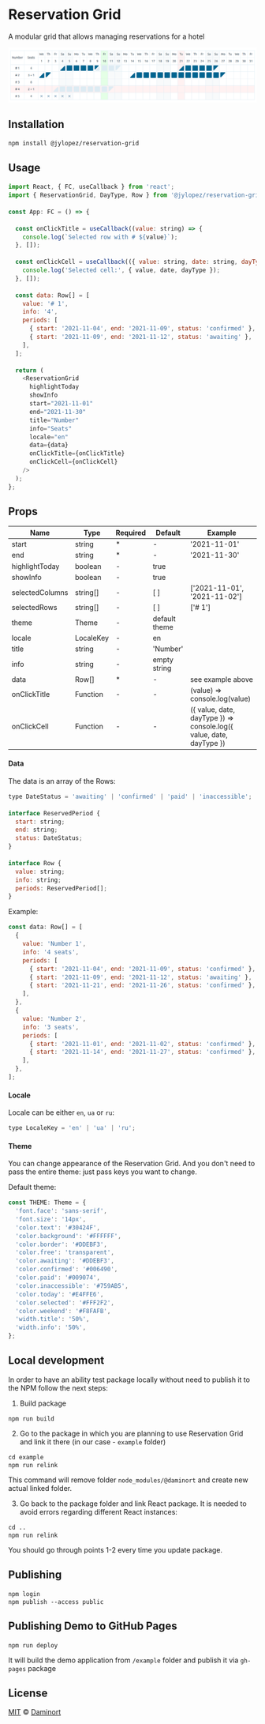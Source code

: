 # Reservation Grid
A modular grid that allows managing reservations for a hotel

![Reservation Grid](images/rg.png)

## Installation
<a name="installation"></a>

```
npm install @jylopez/reservation-grid
```

## Usage
<a name="usage"></a>

```javascript
import React, { FC, useCallback } from 'react';
import { ReservationGrid, DayType, Row } from '@jylopez/reservation-grid';

const App: FC = () => {

  const onClickTitle = useCallback((value: string) => {
    console.log(`Selected row with # ${value}`);
  }, []);

  const onClickCell = useCallback(({ value: string, date: string, dayType: DayType }) => {
    console.log('Selected cell:', { value, date, dayType });
  }, []);

  const data: Row[] = [
    value: '# 1',
    info: '4',
    periods: [
      { start: '2021-11-04', end: '2021-11-09', status: 'confirmed' },
      { start: '2021-11-09', end: '2021-11-12', status: 'awaiting' },
    ],
  ];

  return (
    <ReservationGrid
      highlightToday
      showInfo
      start="2021-11-01"
      end="2021-11-30"
      title="Number"
      info="Seats"
      locale="en"
      data={data}
      onClickTitle={onClickTitle}
      onClickCell={onClickCell}
    />
  );
};

```

## Props
<a name="props"></a>

|Name|Type|Required|Default|Example|
|----|----|--------|-------|-------|
|start|string|*|-|'2021-11-01'
|end|string|*|-|'2021-11-30'
|highlightToday|boolean|-|true|
|showInfo|boolean|-|true|
|selectedColumns|string[]|-|[ ]|['2021-11-01', '2021-11-02']
|selectedRows|string[]|-|[ ]|['# 1']
|theme|Theme|-|default theme|
|locale|LocaleKey|-|en|
|title|string|-|'Number'|
|info|string|-|empty string|
|data|Row[]|*|-|see example above
|onClickTitle|Function|-|-|(value) => console.log(value)
|onClickCell|Function|-|-|({ value, date, dayType }) => console.log({ value, date, dayType })

#### Data
<a name="data"></a>

The data is an array of the Rows:
```javascript
type DateStatus = 'awaiting' | 'confirmed' | 'paid' | 'inaccessible';

interface ReservedPeriod {
  start: string;
  end: string;
  status: DateStatus;
}

interface Row {
  value: string;
  info: string;
  periods: ReservedPeriod[];
}

```

Example:
```javascript
const data: Row[] = [
  {
    value: 'Number 1',
    info: '4 seats',
    periods: [
      { start: '2021-11-04', end: '2021-11-09', status: 'confirmed' },
      { start: '2021-11-09', end: '2021-11-12', status: 'awaiting' },
      { start: '2021-11-21', end: '2021-11-26', status: 'confirmed' },
    ],
  },
  {
    value: 'Number 2',
    info: '3 seats',
    periods: [
      { start: '2021-11-01', end: '2021-11-02', status: 'confirmed' },
      { start: '2021-11-14', end: '2021-11-27', status: 'confirmed' },
    ],
  },
];
```

#### Locale
<a name="locale"></a>

Locale can be either `en`, `ua` or `ru`:
```javascript
type LocaleKey = 'en' | 'ua' | 'ru';
```

#### Theme
<a name="theme"></a>

You can change appearance of the Reservation Grid. And you don't need to pass the entire theme: just pass keys you want to change.

Default theme:
```javascript
const THEME: Theme = {
  'font.face': 'sans-serif',
  'font.size': '14px',
  'color.text': '#30424F',
  'color.background': '#FFFFFF',
  'color.border': '#DDEBF3',
  'color.free': 'transparent',
  'color.awaiting': '#DDEBF3',
  'color.confirmed': '#006490',
  'color.paid': '#009074',
  'color.inaccessible': '#759AB5',
  'color.today': '#E4FFE6',
  'color.selected': '#FFF2F2',
  'color.weekend': '#F8FAFB',
  'width.title': '50%',
  'width.info': '50%',
};
```

## Local development
<a name="local"></a>

In order to have an ability test package locally without need to publish it to the NPM follow the next steps:

1. Build package
```
npm run build
```

2. Go to the package in which you are planning to use Reservation Grid and link it there (in our case - `example` folder)
```
cd example
npm run relink
```
This command will remove folder `node_modules/@daminort` and create new actual linked folder.

3. Go back to the package folder and link React package. It is needed to avoid errors regarding different React instances:
```
cd ..
npm run relink
```

You should go through points 1-2 every time you update package.

## Publishing
<a name="publishing"></a>

```
npm login
npm publish --access public
```

## Publishing Demo to GitHub Pages
<a name="gh-pages"></a>

```
npm run deploy
```

It will build the demo application from `/example` folder and publish it via `gh-pages` package 

## License
<a name="license"></a>

[MIT](/LICENSE) © [Daminort](https://github.com/daminort)
